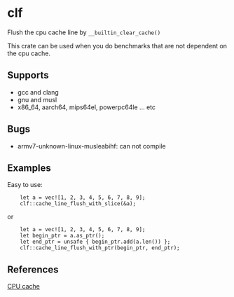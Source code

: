 # clf
Flush the cpu cache line by `__builtin_clear_cache()`

This crate can be used when you do benchmarks that are not dependent on the cpu cache.

## Supports

+ gcc and clang
+ gnu and musl
+ x86_64, aarch64, mips64el, powerpc64le ... etc

## Bugs

+ armv7-unknown-linux-musleabihf: can not compile

## Examples

Easy to use:

```
    let a = vec![1, 2, 3, 4, 5, 6, 7, 8, 9];
    clf::cache_line_flush_with_slice(&a);
```

or

```
    let a = vec![1, 2, 3, 4, 5, 6, 7, 8, 9];
    let begin_ptr = a.as_ptr();
    let end_ptr = unsafe { begin_ptr.add(a.len()) };
    clf::cache_line_flush_with_ptr(begin_ptr, end_ptr);
```

## References

[CPU cache](https://en.wikipedia.org/wiki/CPU_cache)
